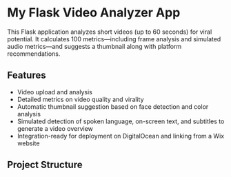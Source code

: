 # My Flask Video Analyzer App

This Flask application analyzes short videos (up to 60 seconds) for viral potential. It calculates 100 metrics—including frame analysis and simulated audio metrics—and suggests a thumbnail along with platform recommendations.

## Features

- Video upload and analysis
- Detailed metrics on video quality and virality
- Automatic thumbnail suggestion based on face detection and color analysis
- Simulated detection of spoken language, on-screen text, and subtitles to generate a video overview
- Integration-ready for deployment on DigitalOcean and linking from a Wix website

## Project Structure
